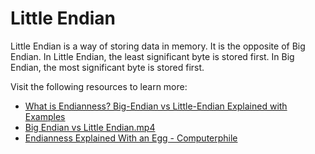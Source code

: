 # Little Endian

Little Endian is a way of storing data in memory. It is the opposite of Big Endian. In Little Endian, the least significant byte is stored first. In Big Endian, the most significant byte is stored first.

Visit the following resources to learn more:

- [What is Endianness? Big-Endian vs Little-Endian Explained with Examples](https://www.freecodecamp.org/news/what-is-endianness-big-endian-vs-little-endian/)
- [Big Endian vs Little Endian.mp4](https://www.youtube.com/watch?v=JrNF0KRAlyo)
- [Endianness Explained With an Egg - Computerphile](https://www.youtube.com/watch?v=NcaiHcBvDR4)
